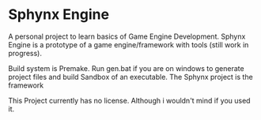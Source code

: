 # Sphynx Engine
A personal project to learn basics of Game Engine Development.
Sphynx Engine is a prototype of a game engine/framework with tools (still work in progress).

Build system is Premake. 
Run gen.bat if you are on windows to generate project files and build Sandbox of an executable.
The Sphynx project is the framework

This Project currently has no license.
Although i wouldn't mind if you used it.
